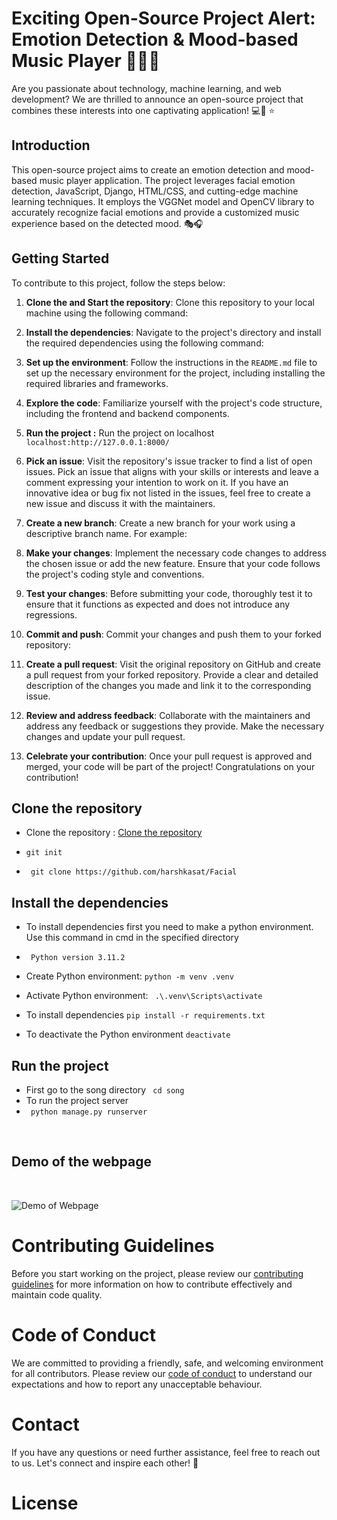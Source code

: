 # Exciting Open-Source Project Alert: Emotion Detection & Mood-based Music Player 🌟🎶🌈

Are you passionate about technology, machine learning, and web development? We are thrilled to announce an open-source project that combines these interests into one captivating application! 💻🎵 ⭐

## Introduction

This open-source project aims to create an emotion detection and mood-based music player application. The project leverages facial emotion detection, JavaScript, Django, HTML/CSS, and cutting-edge machine learning techniques. It employs the VGGNet model and OpenCV library to accurately recognize facial emotions and provide a customized music experience based on the detected mood. 🎭🎧

## Getting Started

To contribute to this project, follow the steps below:

1. **Clone the and Start the repository**: Clone this repository to your local machine using the following command:

2. **Install the dependencies**: Navigate to the project's directory and install the required dependencies using the following command:

3. **Set up the environment**: Follow the instructions in the `README.md` file to set up the necessary environment for the project, including installing the required libraries and frameworks.

4. **Explore the code**: Familiarize yourself with the project's code structure, including the frontend and backend components.

5. **Run the project :** Run the project on localhost ``` localhost:http://127.0.0.1:8000/```

6. **Pick an issue**: Visit the repository's issue tracker to find a list of open issues. Pick an issue that aligns with your skills or interests and leave a comment expressing your intention to work on it. If you have an innovative idea or bug fix not listed in the issues, feel free to create a new issue and discuss it with the maintainers.

7. **Create a new branch**: Create a new branch for your work using a descriptive branch name. For example:

8. **Make your changes**: Implement the necessary code changes to address the chosen issue or add the new feature. Ensure that your code follows the project's coding style and conventions.

9. **Test your changes**: Before submitting your code, thoroughly test it to ensure that it functions as expected and does not introduce any regressions.

10. **Commit and push**: Commit your changes and push them to your forked repository:

11. **Create a pull request**: Visit the original repository on GitHub and create a pull request from your forked repository. Provide a clear and detailed description of the changes you made and link it to the corresponding issue.

12. **Review and address feedback**: Collaborate with the maintainers and address any feedback or suggestions they provide. Make the necessary changes and update your pull request.

13. **Celebrate your contribution**: Once your pull request is approved and merged, your code will be part of the project! Congratulations on your contribution!


## Clone the repository
* Clone the repository : 
[Clone the repository](https://github.com/harshkasat/Facial_emotions)

* ```git init```

* ``` git clone https://github.com/harshkasat/Facial```

## Install the dependencies

* To install dependencies first you need to make a python environment. Use this command in cmd in the specified directory

* ``` Python version 3.11.2```
* Create Python environment:
 ``` python -m venv .venv ```
* Activate Python environment:
 ``` .\.venv\Scripts\activate```

* To install dependencies
``` pip install -r requirements.txt ```

* To deactivate the Python environment
 ``` deactivate ```


## Run the project 

* First go to the song directory
 ``` cd song```
* To run the project server
* ``` python manage.py runserver```

<br>

## Demo of the webpage 
<br>

![Demo of Webpage](./readme-img/webpage.jpg)
# Contributing Guidelines

Before you start working on the project, please review our [contributing guidelines](CONTRIBUTING.md) for more information on how to contribute effectively and maintain code quality.

# Code of Conduct

We are committed to providing a friendly, safe, and welcoming environment for all contributors. Please review our [code of conduct](CODE_OF_CONDUCT.md) to understand our expectations and how to report any unacceptable behaviour.

# Contact

If you have any questions or need further assistance, feel free to reach out to us. Let's connect and inspire each other! 🔗

# License
